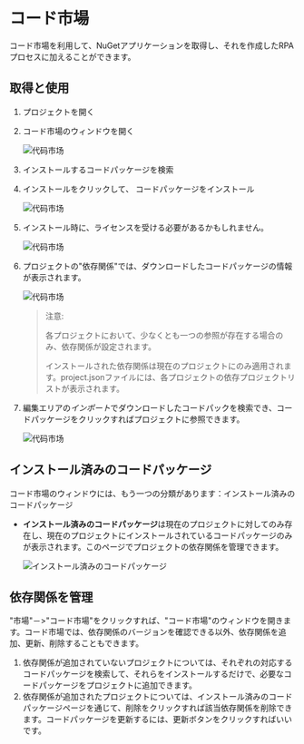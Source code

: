# コード市場
コード市場を利用して、NuGetアプリケーションを取得し、それを作成したRPAプロセスに加えることができます。

## 取得と使用
1. プロジェクトを開く
2. コード市場のウィンドウを開く

   ![代码市场](https://docimages.blob.core.chinacloudapi.cn/images/Studio/Market/codemarket20201214.png)  

3. インストールするコードパッケージを検索

4. インストールをクリックして、 コードパッケージをインストール

    ![代码市场](https://docimages.blob.core.chinacloudapi.cn/images/Studio/Market/installcode20201214.png)

5. インストール時に、ライセンスを受ける必要があるかもしれません。

    ![代码市场](https://docimages.blob.core.chinacloudapi.cn/images/Studio/Market/CM-3.png)

6. プロジェクトの"依存関係"では、ダウンロードしたコードパッケージの情報が表示されます。

    ![代码市场](https://docimages.blob.core.chinacloudapi.cn/images/Studio/Market/CM-4.PNG)

    > 注意:
    >
    > 各プロジェクトにおいて、少なくとも一つの参照が存在する場合のみ、依存関係が設定されます。
    >
    > インストールされた依存関係は現在のプロジェクトにのみ適用されます。project.jsonファイルには、各プロジェクトの依存プロジェクトリストが表示されます。

7. 編集エリアの*インポート*でダウンロードしたコードパックを検索でき、コードパッケージをクリックすればプロジェクトに参照できます。

    ![代码市场](https://docimages.blob.core.chinacloudapi.cn/images/Studio/Market/CM-5.PNG)


## インストール済みのコードパッケージ

コード市場のウィンドウには、もう一つの分類があります：インストール済みのコードパッケージ

* **インストール済みのコードパッケージ**は現在のプロジェクトに対してのみ存在し、現在のプロジェクトにインストールされているコードパッケージのみが表示されます。このページでプロジェクトの依存関係を管理できます。

    ![インストール済みのコードパッケージ](https://docimages.blob.core.chinacloudapi.cn/images/Studio/Market/codemarketinstall20201019.png)

## 依存関係を管理

"市場"－>"コード市場"をクリックすれば、"コード市場"のウィンドウを開きます。コード市場では、依存関係のバージョンを確認できる以外、依存関係を追加、更新、削除することもできます。

1. 依存関係が追加されていないプロジェクトについては、それぞれの対応するコードパッケージを検索して、それらをインストールするだけで、必要なコードパッケージをプロジェクトに追加できます。
2. 依存関係が追加されたプロジェクトについては、インストール済みのコードパッケージページを通じて、削除をクリックすれば該当依存関係を削除できます。コードパッケージを更新するには、更新ボタンをクリックすればいいです。
